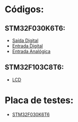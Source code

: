 # Códigos:

## STM32F030K6T6:
- [Saída Digital](STM32F030K6T6/Saída_Digital)
- [Entrada Digital](STM32F030K6T6/Entrada_Digital)
- [Entrada Analógica]()

## STM32F103C8T6:
- [LCD](STM32F103C8T6/HAL_Library/LCD)

# Placa de testes:
- [STM32F030K6T6](DEV_BOARDS/STM32F030K6T6)
